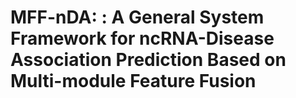 # MFF-nDA: : A General System Framework for ncRNA-Disease Association Prediction Based on Multi-module Feature Fusion
